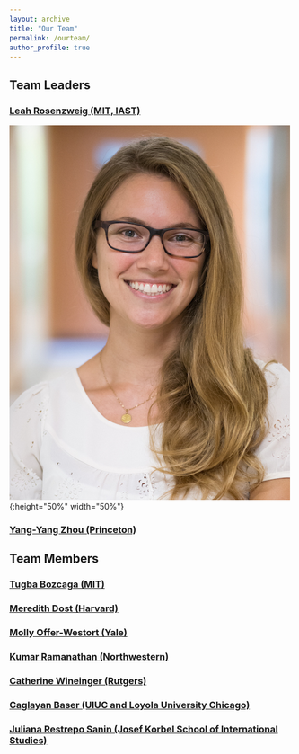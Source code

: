 ```yaml
---
layout: archive
title: "Our Team"
permalink: /ourteam/
author_profile: true
---
```


## Team Leaders
### [Leah Rosenzweig (MIT, IAST)](https://www.leahrrosenzweig.com)
![leah](https://github.com/APSAGradHack/APSAGradHack.github.io/raw/master/images/leahrosenzweig.jpeg){:height="50%" width="50%"}
### [Yang-Yang Zhou (Princeton)](https://www.yangyangzhou.com)

## Team Members
### [Tugba Bozcaga (MIT)](https://www.tugbabozcaga.com)
### [Meredith Dost (Harvard)](mailto:mgdost@g.harvard.edu)
### [Molly Offer-Westort (Yale)](https://mollyow.github.io)
### [Kumar Ramanathan (Northwestern)](https://www.kumarramanathan.com)
### [Catherine Wineinger (Rutgers)](https://www.catherinewineinger.com)
### [Caglayan Baser (UIUC and Loyola University Chicago)](https://www.caglayanbaser.com)
### [Juliana Restrepo Sanin (Josef Korbel School of International Studies)](https://www.jrestreposanin.com)

[www.leahrrosenzweig.com]: www.leahrrosenzweig.com
[www.yangyangzhou.com]: www.yangyangzhou.com
[www.tugbabozcaga.com]: www.tugbabozcaga.com
[mgdost@g.harvard.edu]: mgdost@g.harvard.edu
[mollyow.github.io]: mollyow.github.io
[www.kumarramanathan.com]: www.kumarramanathan.com
[www.catherinewineinger.com]: www.catherinewineinger.com
[www.caglayanbaser.com]: www.caglayanbaser.com
[jrestreposanin.com]: [jrestreposanin.com]
